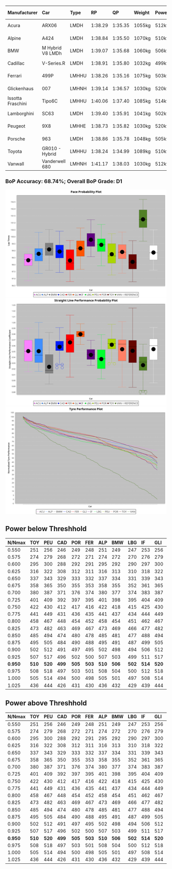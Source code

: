 | Manufacturer      | Car              | Type  | RP      | QP      | Weight | Power¹ | Threshhold | PINC | Power² | E/Stint | AVG Vmax            | FDS    | RDLC | L/Stint | BOP-Grade | ModelAccuracy | ModelPoints | Match%  |
| :---------------- | :--------------- | :---- | :------ | :------ | :----- | :----- | :--------- | :--- | :----- | :------ | :------------------ | :----- | :--- | :------ | :-------- | :------------ | :---------- | :------ |
| Acura             | ARX06            | LMDH  | 1:38.29 | 1:35.35 | 1055kg | 512kw  | 210.0kph   | 0%   | 512kw  | 906MJ   | 299.31kph-315.74kph | -      | 1.01 | 29      | -Ω1       | 100.00%       | 995         | 43.46%  |
| Alpine            | A424             | LMDH  | 1:38.84 | 1:35.50 | 1070kg | 510kw  | 210.0kph   | 0%   | 510kw  | 905MJ   | 298.71kph-318.19kph | -      | 0.99 | 29      | ~A1       | 81.46%        | 523         | 98.09%  |
| BMW               | M Hybrid V8 LMDh | LMDH  | 1:39.07 | 1:35.68 | 1060kg | 506kw  | 210.0kph   | 0%   | 506kw  | 892MJ   | 294.94kph-317.27kph | -      | 1.01 | 29      | ~A1       | 98.60%        | 1690        | 100.00% |
| Cadillac          | V-Series.R       | LMDH  | 1:38.91 | 1:35.80 | 1032kg | 499kw  | 210.0kph   | 0%   | 499kw  | 873MJ   | 294.95kph-318.04kph | -      | 1.03 | 29      | -A2       | 98.38%        | 1765        | 93.33%  |
| Ferrari           | 499P             | LMHHU | 1:38.26 | 1:35.16 | 1075kg | 503kw  | 210.0kph   | 0%   | 503kw  | 887MJ   | 297.71kph-318.93kph | 190kph | 1.02 | 29      | -E1       | 92.24%        | 2247        | 58.01%  |
| Glickenhaus       | 007              | LMHNH | 1:39.14 | 1:36.57 | 1030kg | 520kw  | 210.0kph   | 0%   | 520kw  | 913MJ   | 306.33kph-317.66kph | -      | 0.96 | 29      | +B1       | 96.18%        | 554         | 86.07%  |
| Issotta Fraschini | Tipo6C           | LMHHU | 1:40.06 | 1:37.40 | 1085kg | 514kw  | 210.0kph   | 0%   | 514kw  | 918MJ   | 299.24kph-309.25kph | 190kph | 1.02 | 29      | +Ω1       | 66.67%        | 96          | 35.22%  |
| Lamborghini       | SC63             | LMDH  | 1:39.40 | 1:35.91 | 1041kg | 502kw  | 210.0kph   | 0%   | 502kw  | 883MJ   | 297.02kph-314.26kph | -      | 1.05 | 29      | +C1       | 96.77%        | 419         | 77.37%  |
| Peugeot           | 9X8              | LMHHE | 1:38.73 | 1:35.82 | 1030kg | 520kw  | 210.0kph   | 0%   | 520kw  | 910MJ   | 298.25kph-320.65kph | 150kph | 1.04 | 29      | -B1       | 87.65%        | 1795        | 88.07%  |
| Porsche           | 963              | LMDH  | 1:38.86 | 1:35.78 | 1048kg | 505kw  | 210.0kph   | 0%   | 505kw  | 889MJ   | 296.31kph-318.53kph | -      | 1.02 | 29      | -A2       | 96.81%        | 5438        | 91.12%  |
| Toyota            | GR010 - Hybrid   | LMHHU | 1:38.24 | 1:34.99 | 1089kg | 510kw  | 210.0kph   | 0%   | 510kw  | 905MJ   | 295.07kph-325.30kph | 190kph | 1.00 | 29      | -E1       | 86.04%        | 1751        | 59.14%  |
| Vanwall           | Vanderwell 680   | LMHNH | 1:41.17 | 1:38.03 | 1030kg | 512kw  | 210.0kph   | 0%   | 512kw  | 894MJ   | 291.24kph-312.74kph | -      | 1.01 | 29      | +Ω2       | 91.42%        | 501         | -4.96%  |

### BoP Accuracy: 68.74%; Overall BoP Grade: D1
![](BOP/WECTEC/MONZA/PREDEFINED/IMG/CUSTOM.png)![](BOP/WECTEC/MONZA/PREDEFINED/IMG/CUSTOM_sp.png)![](BOP/WECTEC/MONZA/PREDEFINED/IMG/CUSTOM_tw.png)
## Power below Threshhold
|N/Nmax|TOY|PEU|CAD|POR|FER|ALP|BMW|LBG|IF|GLI|VAN|ACU|
|:-|:-|:-|:-|:-|:-|:-|:-|:-|:-|:-|:-|:-|
|0.550|251|256|246|249|248|251|249|247|253|256|252|252|
|0.575|274|279|268|272|271|274|272|270|276|279|275|275|
|0.600|295|300|288|292|291|295|292|290|297|300|296|296|
|0.625|316|322|308|312|311|316|313|310|318|322|317|317|
|0.650|337|343|329|333|332|337|334|331|339|343|338|338|
|0.675|358|365|350|355|353|358|355|352|361|365|359|359|
|0.700|380|387|371|376|374|380|377|374|383|387|381|381|
|0.725|401|409|392|397|395|401|398|395|404|409|403|403|
|0.750|422|430|412|417|416|422|418|415|425|430|423|423|
|0.775|441|449|431|436|435|441|437|434|444|449|442|442|
|0.800|458|467|448|454|452|458|454|451|462|467|460|460|
|0.825|473|482|463|469|467|473|469|466|477|482|475|475|
|0.850|485|494|474|480|478|485|481|477|488|494|486|486|
|0.875|495|505|484|490|488|495|491|487|499|505|497|497|
|0.900|502|512|491|497|495|502|498|494|506|512|504|504|
|0.925|507|517|496|502|500|507|503|499|511|517|509|509|
|**0.950**|**510**|**520**|**499**|**505**|**503**|**510**|**506**|**502**|**514**|**520**|**512**|**512**|
|0.975|508|518|497|503|501|508|504|500|512|518|510|510|
|1.000|505|514|494|500|498|505|501|497|508|514|506|506|
|1.025|436|444|426|431|430|436|432|429|439|444|437|437|

## Power above Threshhold
|N/Nmax|TOY|PEU|CAD|POR|FER|ALP|BMW|LBG|IF|GLI|VAN|ACU|
|:-|:-|:-|:-|:-|:-|:-|:-|:-|:-|:-|:-|:-|
|0.550|251|256|246|249|248|251|249|247|253|256|252|252|
|0.575|274|279|268|272|271|274|272|270|276|279|275|275|
|0.600|295|300|288|292|291|295|292|290|297|300|296|296|
|0.625|316|322|308|312|311|316|313|310|318|322|317|317|
|0.650|337|343|329|333|332|337|334|331|339|343|338|338|
|0.675|358|365|350|355|353|358|355|352|361|365|359|359|
|0.700|380|387|371|376|374|380|377|374|383|387|381|381|
|0.725|401|409|392|397|395|401|398|395|404|409|403|403|
|0.750|422|430|412|417|416|422|418|415|425|430|423|423|
|0.775|441|449|431|436|435|441|437|434|444|449|442|442|
|0.800|458|467|448|454|452|458|454|451|462|467|460|460|
|0.825|473|482|463|469|467|473|469|466|477|482|475|475|
|0.850|485|494|474|480|478|485|481|477|488|494|486|486|
|0.875|495|505|484|490|488|495|491|487|499|505|497|497|
|0.900|502|512|491|497|495|502|498|494|506|512|504|504|
|0.925|507|517|496|502|500|507|503|499|511|517|509|509|
|**0.950**|**510**|**520**|**499**|**505**|**503**|**510**|**506**|**502**|**514**|**520**|**512**|**512**|
|0.975|508|518|497|503|501|508|504|500|512|518|510|510|
|1.000|505|514|494|500|498|505|501|497|508|514|506|506|
|1.025|436|444|426|431|430|436|432|429|439|444|437|437|
